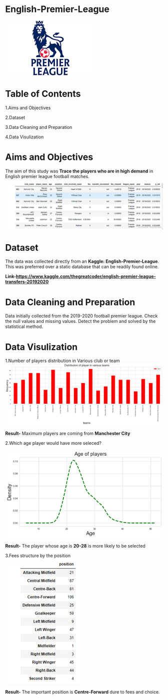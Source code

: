 # English-Premier-League
![](https://github.com/ShivamGuptadata/English-Premier-League/blob/main/images.png)

# Table of Contents
1.Aims and Objectives

2.Dataset

3.Data Cleaning and Preparation

4.Data Visulization

# Aims and Objectives
The aim of this study was **Trace the players who are in high demand** in English premier league football matches.

![](https://github.com/ShivamGuptadata/English-Premier-League/blob/main/epl.png)

# Dataset
The data was collected directly from an **Kaggle: English-Premier-League**. This was preferred over a static database that can be readily found online.

**Link-https://www.kaggle.com/thegreatcoder/english-premier-league-transfers-20192020**

# Data Cleaning and Preparation
Data initially collected from the 2019-2020 football premier league. Check the null values and missing values. Detect the problem and solved by the statistical method.

# Data Visulization

1.Number of players distribution in Various club or team
![](https://github.com/ShivamGuptadata/English-Premier-League/blob/main/pic1.png)

**Result-** Maximum players are coming from **Manchester City**

2.Which age player would have more seleced?

![](https://github.com/ShivamGuptadata/English-Premier-League/blob/main/pic2.png)

**Result-** The player whose age is **20-28** is more likely to be selected 

3.Fees structure by the position

![](https://github.com/ShivamGuptadata/English-Premier-League/blob/main/pic3.png)

**Result-** The important position is **Centre-Forward** dure to fees and choice.

